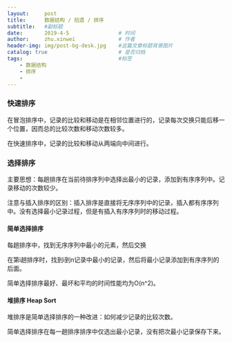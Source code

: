 ```yaml
---
layout:     post
title:      数据结构 / 拾遗 / 排序
subtitle:   #副标题
date:       2019-4-5 				# 时间
author:     zhu.xinwei 		    	# 作者
header-img: img/post-bg-desk.jpg	#这篇文章标题背景图片
catalog: true 						# 是否归档
tags:								#标签
    - 数据结构
    - 排序
    - 
---
```



### 快速排序

在冒泡排序中，记录的比较和移动是在相邻位置进行的，记录每次交换只能后移一个位置，因而总的比较次数和移动次数较多。

在快速排序中，记录的比较和移动从两端向中间进行。


### 选择排序

主要思想：每趟排序在当前待排序列中选择出最小的记录，添加到有序序列中。记录移动的次数较少。

注意与插入排序的区别：插入排序是直接将无序序列中的记录，插入都有序序列中。没有选择最小记录过程，但是有插入有序序列时的移动过程。

#### 简单选择排序

每趟排序中，找到无序序列中最小的元素，然后交换

在第i趟排序时，找到i到n记录中最小的记录，然后将最小记录添加到有序序列的后面。

简单选择排序最好、最坏和平均的时间性能均为O(n^2)。

#### 堆排序 Heap Sort

堆排序是简单选择排序的一种改进：如何减少记录的比较次数。

简单选择排序在每一趟排序排序中仅选出最小记录，没有把次最小记录保存下来。